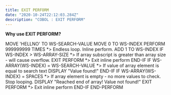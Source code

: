 ```yaml
---
title: EXIT PERFORM
date: "2020-10-24T22:12:03.284Z"
description: "COBOL : EXIT PERFORM"
---
```



**Why use EXIT PERFORM?**

MOVE 'HELLNO' TO WS-SEARCH-VALUE
MOVE 0 TO WS-INDEX
PERFORM 999999999 TIMES  *> Endless loop. Inline perform.
  ADD 1 TO WS-INDEX
  IF WS-INDEX > WS-ARRAY-SIZE *> If array subscript is greater than array size - will cause overflow.
    EXIT PERFORM              *> Exit inline perform
  END-IF
  IF WS-ARRAY(WS-INDEX) = WS-SEARCH-VALUE   *> If value of array element is equal to search text
    DISPLAY "Value found!"
  END-IF
  IF WS-ARRAY(WS-INDEX) = SPACES   *> If array element is empty - no more values to check. Stop looping.
    DISPLAY "Reached end of array! Value not found!"
    EXIT PERFORM              *> Exit inline perform
  END-IF
END-PERFORM 

